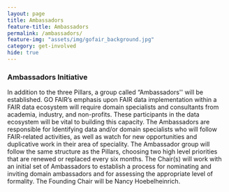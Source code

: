 ```yaml
---
layout: page
title: Ambassadors
feature-title: Ambassadors
permalink: /ambassadors/
feature-img: "assets/img/gofair_background.jpg"
category: get-involved
hide: true
---
```


<h3> Ambassadors Initiative</h3>

<p> In addition to the three Pillars, a group called “Ambassadors'' will be established.  GO FAIR’s emphasis upon FAIR data  implementation within a FAIR data ecosystem will require domain specialists and consultants from academia, industry, and non-profits.  These participants in the data ecosystem will be vital to building this capacity. The Ambassadors are responsible for Identifying  data and/or domain specialists who will follow FAIR-related activities, as well as watch for new opportunities and duplicative work in their area of speciality. The Ambassador group will follow the same structure as the Pillars, choosing two high level priorities that are renewed or replaced every six months. The Chair(s) will work with an initial set of Ambassadors to establish a process for nominating and inviting domain ambassadors and for assessing the appropriate level of formality.  The Founding Chair will be Nancy Hoebelheinrich. 
 </p>
